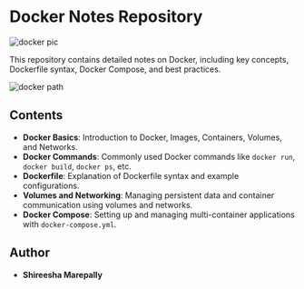 # Docker Notes Repository

![docker pic](https://github.com/user-attachments/assets/be70949f-2cad-4dc2-b8e4-5a6260637104)


This repository contains detailed notes on Docker, including key concepts, Dockerfile syntax, Docker Compose, and best practices.

![docker path](https://github.com/user-attachments/assets/a7ff17b2-950b-4189-836e-0fdc7a15b35d)


## Contents

- **Docker Basics**: Introduction to Docker, Images, Containers, Volumes, and Networks.
- **Docker Commands**: Commonly used Docker commands like `docker run`, `docker build`, `docker ps`, etc.
- **Dockerfile**: Explanation of Dockerfile syntax and example configurations.
- **Volumes and Networking**: Managing persistent data and container communication using volumes and networks.
- **Docker Compose**: Setting up and managing multi-container applications with `docker-compose.yml`.

## Author

- **Shireesha Marepally**
